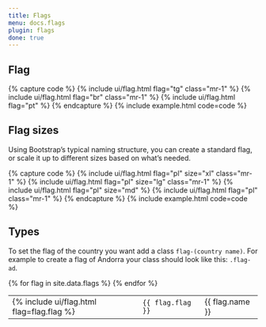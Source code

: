 ```yaml
---
title: Flags
menu: docs.flags
plugin: flags
done: true
---
```


## Flag

{% capture code %}
{% include ui/flag.html flag="tg" class="mr-1" %}
{% include ui/flag.html flag="br" class="mr-1" %}
{% include ui/flag.html flag="pt" %}
{% endcapture %}
{% include example.html code=code %}

## Flag sizes

Using Bootstrap’s typical naming structure, you can create a standard flag, or scale it up to different sizes based on what’s needed.

{% capture code %}
{% include ui/flag.html flag="pl" size="xl" class="mr-1" %}
{% include ui/flag.html flag="pl" size="lg" class="mr-1" %}
{% include ui/flag.html flag="pl" size="md" %}
{% include ui/flag.html flag="pl" class="mr-1" %}
{% endcapture %}
{% include example.html code=code %}

## Types

To set the flag of the country you want add a class `flag-(country name)`. For example to create a flag of Andorra your class should look like this: `.flag-ad`.

<table>
{% for flag in site.data.flags %}
<tr>
<td>{% include ui/flag.html flag=flag.flag %}</td>
<td><code>{{ flag.flag }}</code></td>
<td>{{ flag.name }}</td>
</tr>
{% endfor %}
</table>
